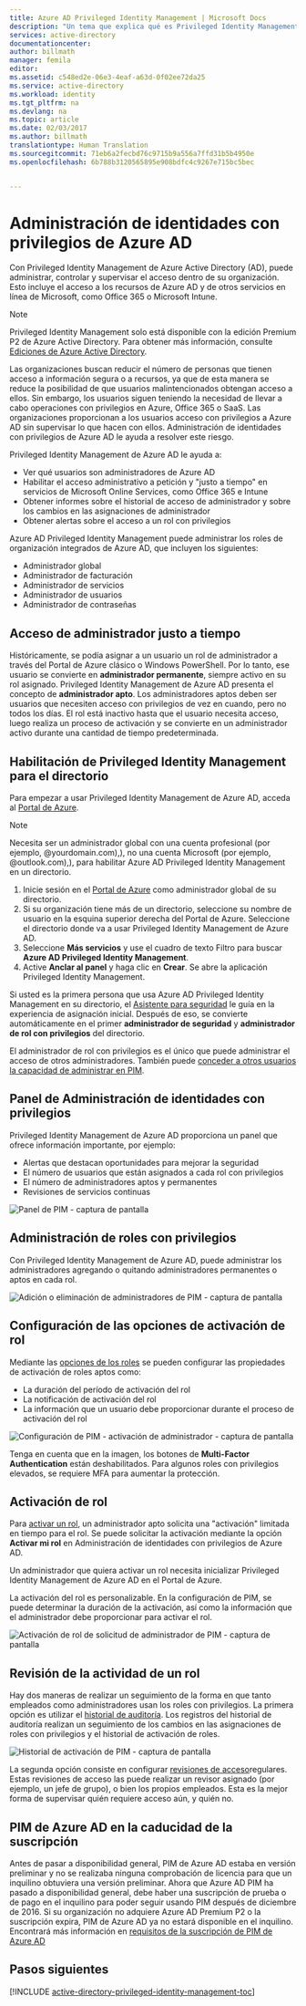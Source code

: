 ```yaml
---
title: Azure AD Privileged Identity Management | Microsoft Docs
description: "Un tema que explica qué es Privileged Identity Management de Azure AD y cómo usar PIM para mejorar la seguridad de la nube."
services: active-directory
documentationcenter: 
author: billmath
manager: femila
editor: 
ms.assetid: c548ed2e-06e3-4eaf-a63d-0f02ee72da25
ms.service: active-directory
ms.workload: identity
ms.tgt_pltfrm: na
ms.devlang: na
ms.topic: article
ms.date: 02/03/2017
ms.author: billmath
translationtype: Human Translation
ms.sourcegitcommit: 71eb6a2fecbd76c9715b9a556a7ffd31b5b4950e
ms.openlocfilehash: 6b788b3120565895e908bdfc4c9267e715bc5bec


---
```

# <a name="azure-ad-privileged-identity-management"></a>Administración de identidades con privilegios de Azure AD
Con Privileged Identity Management de Azure Active Directory (AD), puede administrar, controlar y supervisar el acceso dentro de su organización. Esto incluye el acceso a los recursos de Azure AD y de otros servicios en línea de Microsoft, como Office 365 o Microsoft Intune.  

> [!NOTE]
> Privileged Identity Management solo está disponible con la edición Premium P2 de Azure Active Directory. Para obtener más información, consulte [Ediciones de Azure Active Directory](active-directory-editions.md).

Las organizaciones buscan reducir el número de personas que tienen acceso a información segura o a recursos, ya que de esta manera se reduce la posibilidad de que usuarios malintencionados obtengan acceso a ellos. Sin embargo, los usuarios siguen teniendo la necesidad de llevar a cabo operaciones con privilegios en Azure, Office 365 o SaaS. Las organizaciones proporcionan a los usuarios acceso con privilegios a Azure AD sin supervisar lo que hacen con ellos. Administración de identidades con privilegios de Azure AD le ayuda a resolver este riesgo.  

Privileged Identity Management de Azure AD le ayuda a:  

* Ver qué usuarios son administradores de Azure AD
* Habilitar el acceso administrativo a petición y "justo a tiempo" en servicios de Microsoft Online Services, como Office 365 e Intune
* Obtener informes sobre el historial de acceso de administrador y sobre los cambios en las asignaciones de administrador
* Obtener alertas sobre el acceso a un rol con privilegios

Azure AD Privileged Identity Management puede administrar los roles de organización integrados de Azure AD, que incluyen los siguientes:  

* Administrador global
* Administrador de facturación
* Administrador de servicios  
* Administrador de usuarios
* Administrador de contraseñas

## <a name="just-in-time-administrator-access"></a>Acceso de administrador justo a tiempo
Históricamente, se podía asignar a un usuario un rol de administrador a través del Portal de Azure clásico o Windows PowerShell. Por lo tanto, ese usuario se convierte en **administrador permanente**, siempre activo en su rol asignado. Privileged Identity Management de Azure AD presenta el concepto de **administrador apto**. Los administradores aptos deben ser usuarios que necesiten acceso con privilegios de vez en cuando, pero no todos los días. El rol está inactivo hasta que el usuario necesita acceso, luego realiza un proceso de activación y se convierte en un administrador activo durante una cantidad de tiempo predeterminada.

## <a name="enable-privileged-identity-management-for-your-directory"></a>Habilitación de Privileged Identity Management para el directorio
Para empezar a usar Privileged Identity Management de Azure AD, acceda al [Portal de Azure](https://portal.azure.com/).

> [!NOTE]
> Necesita ser un administrador global con una cuenta profesional (por ejemplo, @yourdomain.com),), no una cuenta Microsoft (por ejemplo, @outlook.com),), para habilitar Azure AD Privileged Identity Management en un directorio.

1. Inicie sesión en el [Portal de Azure](https://portal.azure.com/) como administrador global de su directorio.
2. Si su organización tiene más de un directorio, seleccione su nombre de usuario en la esquina superior derecha del Portal de Azure. Seleccione el directorio donde va a usar Privileged Identity Management de Azure AD.
3. Seleccione **Más servicios** y use el cuadro de texto Filtro para buscar **Azure AD Privileged Identity Management**.
4. Active **Anclar al panel** y haga clic en **Crear**. Se abre la aplicación Privileged Identity Management.

Si usted es la primera persona que usa Azure AD Privileged Identity Management en su directorio, el [Asistente para seguridad](active-directory-privileged-identity-management-security-wizard.md) le guía en la experiencia de asignación inicial. Después de eso, se convierte automáticamente en el primer **administrador de seguridad** y **administrador de rol con privilegios** del directorio.

El administrador de rol con privilegios es el único que puede administrar el acceso de otros administradores. También puede [conceder a otros usuarios la capacidad de administrar en PIM](active-directory-privileged-identity-management-how-to-give-access-to-pim.md).

## <a name="privileged-identity-management-dashboard"></a>Panel de Administración de identidades con privilegios
Privileged Identity Management de Azure AD proporciona un panel que ofrece información importante, por ejemplo:

* Alertas que destacan oportunidades para mejorar la seguridad
* El número de usuarios que están asignados a cada rol con privilegios  
* El número de administradores aptos y permanentes
* Revisiones de servicios continuas

![Panel de PIM - captura de pantalla][2]

## <a name="privileged-role-management"></a>Administración de roles con privilegios
Con Privileged Identity Management de Azure AD, puede administrar los administradores agregando o quitando administradores permanentes o aptos en cada rol.

![Adición o eliminación de administradores de PIM - captura de pantalla][3]

## <a name="configure-the-role-activation-settings"></a>Configuración de las opciones de activación de rol
Mediante las [opciones de los roles](active-directory-privileged-identity-management-how-to-change-default-settings.md) se pueden configurar las propiedades de activación de roles aptos como:

* La duración del período de activación del rol
* La notificación de activación del rol
* La información que un usuario debe proporcionar durante el proceso de activación del rol  

![Configuración de PIM - activación de administrador - captura de pantalla][4]

Tenga en cuenta que en la imagen, los botones de **Multi-Factor Authentication** están deshabilitados. Para algunos roles con privilegios elevados, se requiere MFA para aumentar la protección.

## <a name="role-activation"></a>Activación de rol
Para [activar un rol](active-directory-privileged-identity-management-how-to-activate-role.md), un administrador apto solicita una "activación" limitada en tiempo para el rol. Se puede solicitar la activación mediante la opción **Activar mi rol** en Administración de identidades con privilegios de Azure AD.

Un administrador que quiera activar un rol necesita inicializar Privileged Identity Management de Azure AD en el Portal de Azure.

La activación del rol es personalizable. En la configuración de PIM, se puede determinar la duración de la activación, así como la información que el administrador debe proporcionar para activar el rol.

![Activación de rol de solicitud de administrador de PIM - captura de pantalla][5]

## <a name="review-role-activity"></a>Revisión de la actividad de un rol
Hay dos maneras de realizar un seguimiento de la forma en que tanto empleados como administradores usan los roles con privilegios. La primera opción es utilizar el [historial de auditoría](active-directory-privileged-identity-management-how-to-use-audit-log.md). Los registros del historial de auditoría realizan un seguimiento de los cambios en las asignaciones de roles con privilegios y el historial de activación de roles.

![Historial de activación de PIM - captura de pantalla][6]

La segunda opción consiste en configurar [revisiones de acceso](active-directory-privileged-identity-management-how-to-start-security-review.md)regulares. Estas revisiones de acceso las puede realizar un revisor asignado (por ejemplo, un jefe de grupo), o bien los propios empleados. Esta es la mejor forma de supervisar quién requiere acceso aún, y quién no.

## <a name="azure-ad-pim-at-subscription-expiration"></a>PIM de Azure AD en la caducidad de la suscripción
Antes de pasar a disponibilidad general, PIM de Azure AD estaba en versión preliminar y no se realizaba ninguna comprobación de licencia para que un inquilino obtuviera una versión preliminar.  Ahora que Azure AD PIM ha pasado a disponibilidad general, debe haber una suscripción de prueba o de pago en el inquilino para poder seguir usando PIM después de diciembre de 2016.  Si su organización no adquiere Azure AD Premium P2 o la suscripción expira, PIM de Azure AD ya no estará disponible en el inquilino.  Encontrará más información en [requisitos de la suscripción de PIM de Azure AD](./privileged-identity-management/subscription-requirements.md)

## <a name="next-steps"></a>Pasos siguientes
[!INCLUDE [active-directory-privileged-identity-management-toc](../../includes/active-directory-privileged-identity-management-toc.md)]

<!--Image references-->

[1]: ./media/active-directory-privileged-identity-management-configure/PIM_EnablePim.png
[2]: ./media/active-directory-privileged-identity-management-configure/PIM_Dash.png
[3]: ./media/active-directory-privileged-identity-management-configure/PIM_AddRemove.png
[4]: ./media/active-directory-privileged-identity-management-configure/PIM_RoleActivationSettings.png
[5]: ./media/active-directory-privileged-identity-management-configure/PIM_RequestActivation.png
[6]: ./media/active-directory-privileged-identity-management-configure/PIM_ActivationHistory.png



<!--HONumber=Dec16_HO4-->


